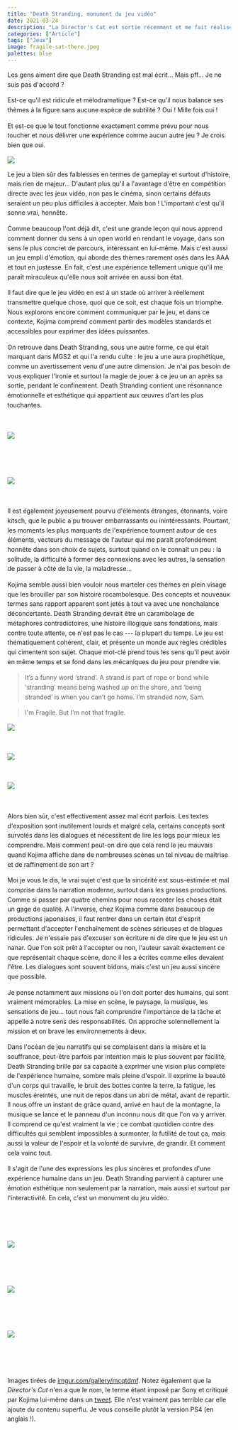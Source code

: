 ```yaml
---
title: "Death Stranding, monument du jeu vidéo"
date: 2021-03-24
description: "La Director's Cut est sortie récemment et me fait réaliser que deux ans plus tard, je pense encore régulièrement à Death Stranding. Un petit bilan s'impose."
categories: ["Article"]
tags: ["Jeux"]
image: fragile-sat-there.jpeg
palettes: blue
---
```


<style>
    p {
        line-height: 1.55;
    }
</style>

Les gens aiment dire que Death Stranding est mal écrit... Mais pff... Je ne suis pas d'accord ?

Est-ce qu'il est ridicule et mélodramatique ? Est-ce qu'il nous balance ses thèmes à la figure sans aucune espèce de subtilité ? Oui ! Mille fois oui !

Et est-ce que le tout fonctionne exactement comme prévu pour nous toucher et nous délivrer une expérience comme aucun autre jeu ? Je crois bien que oui.

<div class="gallery wide">

![](fragile.jpeg)

</div>

Le jeu a bien sûr des faiblesses en termes de gameplay et surtout d'histoire, mais rien de majeur... D'autant plus qu'il a l'avantage d'être en compétition directe avec les jeux vidéo, non pas le cinéma, sinon certains défauts seraient un peu plus difficiles à accepter. Mais bon ! L'important c'est qu'il sonne vrai, honnête.

Comme beaucoup l'ont déjà dit, c'est une grande leçon qui nous apprend comment donner du sens à un open world en rendant le voyage, dans son sens le plus concret de parcours, intéressant en lui-même. Mais c'est aussi un jeu empli d'émotion, qui aborde des thèmes rarement osés dans les AAA et tout en justesse. En fait, c'est une expérience tellement unique qu'il me paraît miraculeux qu'elle nous soit arrivée en aussi bon état.

Il faut dire que le jeu vidéo en est à un stade où arriver à réellement transmettre quelque chose, quoi que ce soit, est chaque fois un triomphe. Nous explorons encore comment communiquer par le jeu, et dans ce contexte, Kojima comprend comment partir des modèles standards et accessibles pour exprimer des idées puissantes.

On retrouve dans Death Stranding, sous une autre forme, ce qui était marquant dans MGS2 et qui l'a rendu culte : le jeu a une aura prophétique, comme un avertissement venu d'une autre dimension. Je n'ai pas besoin de vous expliquer l'ironie et surtout la magie de jouer à ce jeu un an après sa sortie, pendant le confinement. Death Stranding contient une résonnance émotionnelle et esthétique qui appartient aux œuvres d'art les plus touchantes.

<p> </p>

<div class="gallery full">

![](pont.jpeg)

</div>

<p> </p>

<p> </p>

<div class="gallery full">

![](portknot.jpeg)

</div>

<p> </p>

Il est également joyeusement pourvu d'éléments étranges, étonnants, voire kitsch, que le public a pu trouver embarrassants ou inintéressants. Pourtant, les moments les plus marquants de l'expérience tournent autour de ces éléments, vecteurs du message de l'auteur qui me paraît profondément honnête dans son choix de sujets, surtout quand on le connaît un peu : la solitude, la difficulté à former des connexions avec les autres, la sensation de passer à côté de la vie, la maladresse...

Kojima semble aussi bien vouloir nous marteler ces thèmes en plein visage que les brouiller par son histoire rocambolesque. Des concepts et nouveaux termes sans rapport apparent sont jetés à tout va avec une nonchalance déconcertante. Death Stranding devrait être un carambolage de métaphores contradictoires, une histoire illogique sans fondations, mais contre toute attente, ce n'est pas le cas --- la plupart du temps. Le jeu est thématiquement cohérent, clair, et présente un monde aux règles crédibles qui cimentent son sujet. Chaque mot-clé prend tous les sens qu'il peut avoir en même temps et se fond dans les mécaniques du jeu pour prendre vie.

> It’s a funny word ‘strand’. A strand is part of rope or bond while ‘stranding’ means being washed up on the shore, and ‘being stranded’ is when you can’t go home. I’m stranded now, Sam.

> I'm Fragile. But I'm not that fragile.

<div class="gallery wide">

![](intro.jpeg)

</div>

<p> </p>

<div class="gallery wide">

![](qpid.jpeg)

</div>

<p> </p>

<div class="gallery wide">

![](bb.jpeg)

</div>

<p> </p>

Alors bien sûr, c'est effectivement assez mal écrit parfois. Les textes d'exposition sont inutilement lourds et malgré cela, certains concepts sont survolés dans les dialogues et nécessitent de lire les logs pour mieux les comprendre. Mais comment peut-on dire que cela rend le jeu mauvais quand Kojima affiche dans de nombreuses scènes un tel niveau de maîtrise et de raffinement de son art ?

Moi je vous le dis, le vrai sujet c'est que la sincérité est sous-estimée et mal comprise dans la narration moderne, surtout dans les grosses productions. Comme si passer par quatre chemins pour nous raconter les choses était un gage de qualité. A l'inverse, chez Kojima comme dans beaucoup de productions japonaises, il faut rentrer dans un certain état d'esprit permettant d'accepter l'enchaînement de scènes sérieuses et de blagues ridicules. Je n'essaie pas d'excuser son écriture ni de dire que le jeu est un nanar. Que l'on soit prêt à l'accepter ou non, l'auteur savait exactement ce que représentait chaque scène, donc il les a écrites comme elles devaient l'être. Les dialogues sont souvent bidons, mais c'est un jeu aussi sincère que possible.

Je pense notamment aux missions où l'on doit porter des humains, qui sont vraiment mémorables. La mise en scène, le paysage, la musique, les sensations de jeu... tout nous fait comprendre l'importance de la tâche et appelle à notre sens des responsabilités. On approche solennellement la mission et on brave les environnements à deux.

Dans l'océan de jeu narratifs qui se complaisent dans la misère et la souffrance, peut-être parfois par intention mais le plus souvent par facilité, Death Stranding brille par sa capacité à exprimer une vision plus complète de l'expérience humaine, sombre mais pleine d'espoir. Il exprime la beauté d'un corps qui travaille, le bruit des bottes contre la terre, la fatigue, les muscles éreintés, une nuit de repos dans un abri de métal, avant de repartir. Il nous offre un instant de grâce quand, arrivé en haut de la montagne, la musique se lance et le panneau d'un inconnu nous dit que l'on va y arriver. Il comprend ce qu'est vraiment la vie ; ce combat quotidien contre des difficultés qui semblent impossibles à surmonter, la futilité de tout ça, mais aussi la valeur de l'espoir et la volonté de survivre, de grandir. Et comment cela vainc tout.

Il s'agit de l'une des expressions les plus sincères et profondes d'une expérience humaine dans un jeu. Death Stranding parvient à capturer une émotion esthétique non seulement par la narration, mais aussi et surtout par l'interactivité. En cela, c'est un monument du jeu vidéo.

<p> </p>

<p> </p>

<div class="gallery wide">

![](mama.jpeg)

</div>

<p> </p>

<p> </p>

<div class="gallery full">

![](sat-there.jpeg)

</div>

<p> </p>

<p> </p>

<div class="gallery wide">

![](fragile-sat-there.jpeg)

</div>

<p> </p>

<p> </p>

Images tirées de [imgur.com/gallery/mcqtdmf](https://imgur.com/gallery/mcqtdmf). Notez également que la *Director's Cut* n'en a que le nom, le terme étant imposé par Sony et critiqué par Kojima lui-même dans un [tweet](https://twitter.com/HIDEO_KOJIMA_EN/status/1414442497401524224). Elle n'est vraiment pas terrible car elle ajoute du contenu superflu. Je vous conseille plutôt la version PS4 (en anglais !).

<p> </p>

<!--

No one complains that characters in media have the most grounding names to the point that people basically refer to their characters by their actor names. Meanwhile each stranding character's name has at least one meaning and each one is unforgettable both in name and personality

I legitimately think the pushback is because of people who A) don't understand the concept of auteur theory and confuse auteur with artiste trying to take him down a peg, and B) because the game is not something we've seen before, so it's hard for people to process

I agree wholeheartedly. People see kitsch and interpret that as embarrassing or unearnest, and thus not having value. "Jar baby you carry around? Lol, that's stupid". Yet many of the game's best moments surround this and how it's handled. How people respond. And I think when you learn more about Kojima the earnestness really lands. His experience with loneliness and struggles to connect with people, or feel he's doing the right thing in forming relationships, is as real and empathetic as it gets. And Death Stranding is all this.

My big concern about the Big Game (tlou2) coming out today is an impression that people describe it as challenging because it shows content that is unpleasant, not because it gives us a way to grow. Challenging content is a way to cultivate spiritual and intellectual mass

Agreed. I'm only through the prologue. I like it. But it's also right on the nose with its emotional beats. They work, but not in the way Death Stranding does. Not yet, anyway. Like in Death Stranding you could be on the hike of a goddamn lifetime late in the game, your gear degraded, you're out of rope and ladders, and you cross a mountain and some stranger's shit is there to make the entire final stretch easy and it hits like a ton of bricks.

I think Death Stranding is challenging because it faces us with difficulty, with strain and stress, and it says "so. are you gonna be a better person now?" and we're like "yeah... yeah, you're right." If I'm just watching ugly shit, why do I care?

---

C'est un débat que j'ai parfois avec mes amis. Kojima est-il un génie ou péniblement sur-côté ? Écrit-il avec un talent unique ou plutôt comme un enfant ? Est-ce un professionnel du fanservice ou bien est-il notoirement incapable de respecter son public ? À chaque fois, tout le monde a un avis différent, certains sont tranchés, d'autres pensent qu'il est un peu toutes ces choses à la fois.

Être particulièrement vigilant quand je vais traiter les avis d'Internet sur la scène Mario et Peach parce que même s'ils y ont trouvé quelque chose de deep moi sur le moment et toujours après coup, j'étais vraiment saoulé que le jeu ait actuellement été Mario et Peach...

Kojima tends to be divisive because his games tend to have a gritty, realistic tone complete with anti-war, anti-capitalist messaging, while also indulging in some silly cartoon style antics. Does something have to maintain a single tone throughout? No. But it’s a lot harder to go in several tonal directions without completely bringing the house down. And I’d say that Kojima’s own track record is kind of mixed: his strengths are his weaknesses as a writer.

-->
